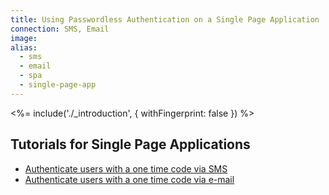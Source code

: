 ```yaml
---
title: Using Passwordless Authentication on a Single Page Application
connection: SMS, Email
image:
alias:
  - sms
  - email
  - spa
  - single-page-app
---
```


<%= include('./_introduction', { withFingerprint: false }) %>

## Tutorials for Single Page Applications

 - [Authenticate users with a one time code via SMS](spa-sms)
 - [Authenticate users with a one time code via e-mail](spa-email)